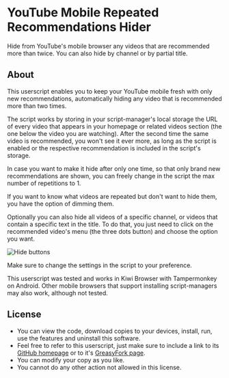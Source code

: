 # YouTube Mobile Repeated Recommendations Hider

Hide from YouTube's mobile browser any videos that are recommended more than twice. You can also hide by channel or by partial title.

## About

This userscript enables you to keep your YouTube mobile fresh with only new recommendations, automatically hiding any video that is recommended more than two times.

The script works by storing in your script-manager's local storage the URL of every video that appears in your homepage or related videos section (the one below the video you are watching). After the second time the same video is recommended, you won't see it ever more, as long as the script is enabled or the respective recommendation is included in the script's storage.

In case you want to make it hide after only one time, so that only brand new recommendations are shown, you can freely change in the script the max number of repetitions to 1.

If you want to know what videos are repeated but don't want to hide them, you have the option of dimming them.

Optionally you can also hide all videos of a specific channel, or videos that contain a specific text in the title. To do that, you just need to click on the recommended video's menu (the three dots button) and choose the option you want.

![Hide buttons](https://i.imgur.com/lCHgtDe.png)

Make sure to change the settings in the script to your preference.

This userscript was tested and works in Kiwi Browser with Tampermonkey on Android. Other mobile browsers that support installing script-managers may also work, although not tested.

## License
- You can view the code, download copies to your devices, install, run, use the features and uninstall this software.
- Feel free to refer to this userscript, just make sure to include a link to its [GitHub homepage](https://github.com/hjk789/Userscripts/tree/master/YouTube-Mobile-Repeated-Recommendations-Hider) or to it's [GreasyFork page](https://greasyfork.org/scripts/419666-youtube-mobile-repeated-recommendations-hider).
- You can modify your copy as you like.
- You cannot do any other action not allowed in this license.
